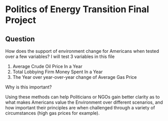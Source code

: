 # Politics of Energy Transition Final Project
## Question ##

How does the support of environment change for Americans when tested over a few variables? I will test 3 variables in this file
1. Average Crude Oil Price In a Year
2. Total Lobbying Firm Money Spent In a Year
3. The Year over year-over-year change of Average Gas Price

Why is this important?

Using these methods can help Politicians or NGOs gain better clarity as to what makes Americans value the Environment over different scenarios, and how important their principles are when challenged through a variety of circumstances (high gas prices for example).
